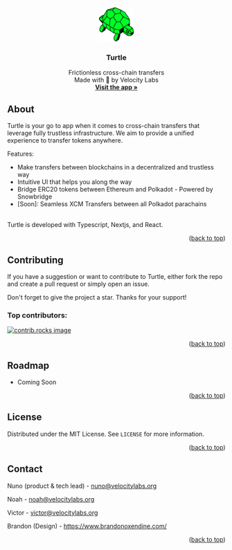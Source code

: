 <a id="readme-top"></a>

<!-- PROJECT LOGO -->
<br />
<div align="center">
  <a href="https://turtle.cool">
    <img src="./app/public/turtle.svg" alt="Logo" width="80" height="80">
  </a>

  <h3 align="center">Turtle</h3>

  <p align="center">
    Frictionless cross-chain transfers
    <br />
    Made with 💚 by Velocity Labs
    <br/>
    <a href="https://app.turtle.cool"><strong> Visit the app »</strong></a>
    <br />
  </p>
</div>

<!-- ABOUT THE PROJECT -->

## About

Turtle is your go to app when it comes to cross-chain transfers that leverage fully trustless infrastructure. We aim to provide a unified experience to transfer tokens anywhere.

Features:

- Make transfers between blockchains in a decentralized and trustless way 
- Intuitive UI that helps you along the way
- Bridge ERC20 tokens between Ethereum and Polkadot -  Powered by Snowbridge 
- [Soon]: Seamless XCM Transfers between all Polkadot parachains

<br/>
Turtle is developed with Typescript, Nextjs, and React.

<p align="right">(<a href="#readme-top">back to top</a>)</p>

<!-- CONTRIBUTING -->

## Contributing

If you have a suggestion or want to contribute to Turtle, either fork the repo and create a pull request or simply open an issue.

Don't forget to give the project a star. Thanks for your support!

### Top contributors:

<a href="https://github.com/velocitylabs-org/turtle/graphs/contributors">
  <img src="https://contrib.rocks/image?repo=velocitylabs-org/turtle" alt="contrib.rocks image" />
</a>

<p align="right">(<a href="#readme-top">back to top</a>)</p>

<!-- ROADMAP -->

## Roadmap

- Coming Soon

<p align="right">(<a href="#readme-top">back to top</a>)</p>

<!-- LICENSE -->

## License

Distributed under the MIT License. See `LICENSE` for more information.

<p align="right">(<a href="#readme-top">back to top</a>)</p>

<!-- CONTACT -->

## Contact

Nuno (product & tech lead) - nuno@velocitylabs.org

Noah - noah@velocitylabs.org

Victor - victor@velocitylabs.org

Brandon (Design) - https://www.brandonoxendine.com/

<p align="right">(<a href="#readme-top">back to top</a>)</p>
